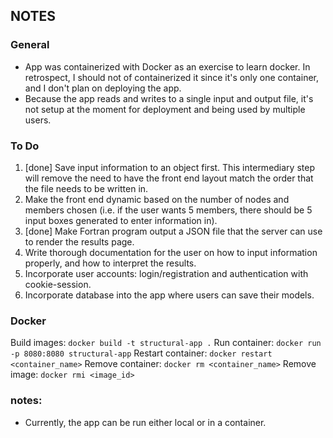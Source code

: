 ## NOTES

### General
- App was containerized with Docker as an exercise to learn docker. In retrospect, I should not of containerized it since it's only one container, and I don't plan on deploying the app.
- Because the app reads and writes to a single input and output file, it's not setup at the moment for deployment and being used by multiple users.

### To Do
1. [done] Save input information to an object first. This intermediary step will remove the need to have the front end layout match the order that the file needs to be written in.
2. Make the front end dynamic based on the number of nodes and members chosen (i.e. if the user wants 5 members, there should be 5 input boxes generated to enter information in).
3. [done] Make Fortran program output a JSON file that the server can use to render the results page.
4. Write thorough documentation for the user on how to input information properly, and how to interpret the results.
5. Incorporate user accounts: login/registration and authentication with cookie-session.
6. Incorporate database into the app where users can save their models.

### Docker
Build images:			`docker build -t structural-app .`
Run container:			`docker run -p 8080:8080 structural-app`
Restart container:		`docker restart <container_name>`
Remove container:		`docker rm <container_name>`
Remove image:			`docker rmi <image_id>`

### notes:
- Currently, the app can be run either local or in a container.
